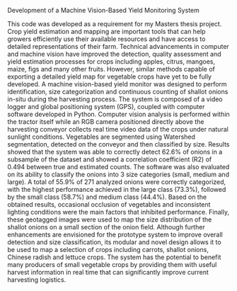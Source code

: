 Development of a Machine Vision-Based Yield Monitoring System 

This code was developed as a requirement for my Masters thesis project. Crop yield estimation and mapping are important tools that can help growers efficiently use their available resources and have access to detailed representations of their farm. Technical advancements in computer and machine vision have improved the detection, quality assessment and yield estimation processes for crops including apples, citrus, mangoes, maize, figs and many other fruits. However, similar methods capable of exporting a detailed yield map for vegetable crops have yet to be fully developed. A machine vision-based yield monitor was designed to perform identification, size categorization and continuous counting of shallot onions in-situ during the harvesting process. The system is composed of a video logger and global positioning system (GPS), coupled with computer software developed in Python. Computer vision analysis is performed within the tractor itself while an RGB camera positioned directly above the harvesting conveyor collects real time video data of the crops under natural sunlight conditions. Vegetables are segmented using Watershed segmentation, detected on the conveyor and then classified by size. Results showed that the system was able to correctly detect 62.6% of onions in a subsample of the dataset and showed a correlation coefficient (R2) of 0.494 between true and estimated counts. The software was also evaluated on its ability to classify the onions into 3 size categories (small, medium and large). A total of 55.9% of 271 analyzed onions were correctly categorized, with the highest performance achieved in the large class (73.3%), followed by the small class (58.7%) and medium class (44.4%). Based on the obtained results, occasional occlusion of vegetables and inconsistent lighting conditions were the main factors that inhibited performance.  Finally, these geotagged images were used to map the size distribution of the shallot onions on a small section of the onion field. Although further enhancements are envisioned for the prototype system to improve overall detection and size classification, its modular and novel design allows it to be used to map a selection of crops including carrots, shallot onions, Chinese radish and lettuce crops. The system has the potential to benefit many producers of small vegetable crops by providing them with useful harvest information in real time that can significantly improve current harvesting logistics. 
